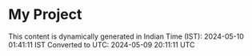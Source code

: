 # My Project

This content is dynamically generated in Indian Time (IST): 2024-05-10 01:41:11 IST
Converted to UTC: 2024-05-09 20:11:11 UTC
